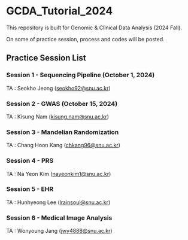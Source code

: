 # GCDA_Tutorial_2024

This repository is built for Genomic & Clinical Data Analysis (2024 Fall).

On some of practice session, process and codes will be posted.

## Practice Session List
### Session 1 - Sequencing Pipeline (October 1, 2024)
TA : Seokho Jeong (seokho92@snu.ac.kr)

### Session 2 - GWAS (October 15, 2024)
TA : Kisung Nam (kisung.nam@snu.ac.kr)

### Session 3 - Mandelian Randomization
TA : Chang Hoon Kang (chkang96@snu.ac.kr)

### Session 4 - PRS
TA : Na Yeon Kim (nayeonkim1@snu.ac.kr)

### Session 5 - EHR
TA : Hunhyeong Lee (lrainsoul@snu.ac.kr)

### Session 6 - Medical Image Analysis
TA : Wonyoung Jang (jwy4888@snu.ac.kr)
